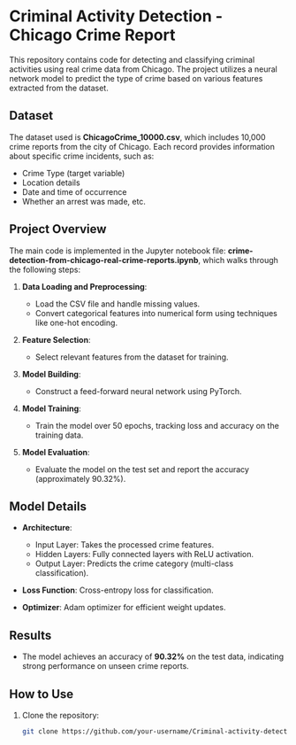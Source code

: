 # Criminal Activity Detection - Chicago Crime Report

This repository contains code for detecting and classifying criminal activities using real crime data from Chicago. The project utilizes a neural network model to predict the type of crime based on various features extracted from the dataset.

## Dataset

The dataset used is **ChicagoCrime_10000.csv**, which includes 10,000 crime reports from the city of Chicago. Each record provides information about specific crime incidents, such as:
- Crime Type (target variable)
- Location details
- Date and time of occurrence
- Whether an arrest was made, etc.

## Project Overview

The main code is implemented in the Jupyter notebook file: **crime-detection-from-chicago-real-crime-reports.ipynb**, which walks through the following steps:

1. **Data Loading and Preprocessing**:
   - Load the CSV file and handle missing values.
   - Convert categorical features into numerical form using techniques like one-hot encoding.
  
2. **Feature Selection**:
   - Select relevant features from the dataset for training.
  
3. **Model Building**:
   - Construct a feed-forward neural network using PyTorch.
  
4. **Model Training**:
   - Train the model over 50 epochs, tracking loss and accuracy on the training data.

5. **Model Evaluation**:
   - Evaluate the model on the test set and report the accuracy (approximately 90.32%).

## Model Details

- **Architecture**:
  - Input Layer: Takes the processed crime features.
  - Hidden Layers: Fully connected layers with ReLU activation.
  - Output Layer: Predicts the crime category (multi-class classification).
  
- **Loss Function**: Cross-entropy loss for classification.
- **Optimizer**: Adam optimizer for efficient weight updates.

## Results

- The model achieves an accuracy of **90.32%** on the test data, indicating strong performance on unseen crime reports.

## How to Use

1. Clone the repository:
   ```bash
   git clone https://github.com/your-username/Criminal-activity-detection-Chicago-Crime-Report.git
